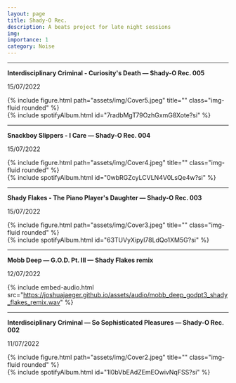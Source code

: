 ```yaml
---
layout: page
title: Shady-O Rec.
description: A beats project for late night sessions
img:
importance: 1
category: Noise
---
```


***

**Interdisciplinary Criminal - Curiosity's Death — Shady-O Rec. 005**

15/07/2022

<div class="row justify-content-sm-">
    <div class="col-sm-6 mt-3 mt-md-0">
        {% include figure.html path="assets/img/Cover5.jpeg" title="" class="img-fluid rounded" %}
    </div>
    <div class="col-sm-6 mt-3 mt-md-0">
        {% include spotifyAlbum.html id="7radbMgT79OzhGxmG8Xote?si" %}
    </div>
</div>


***

**Snackboy Slippers - I Care — Shady-O Rec. 004**

15/07/2022

<div class="row justify-content-sm-">
    <div class="col-sm-6 mt-3 mt-md-0">
        {% include figure.html path="assets/img/Cover4.jpeg" title="" class="img-fluid rounded" %}
    </div>
    <div class="col-sm-6 mt-3 mt-md-0">
        {% include spotifyAlbum.html id="0wbRGZcyLCVLN4V0LsQe4w?si" %}
    </div>
</div>


***

**Shady Flakes - The Piano Player's Daughter — Shady-O Rec. 003**

15/07/2022

<div class="row justify-content-sm-">
    <div class="col-sm-6 mt-3 mt-md-0">
        {% include figure.html path="assets/img/Cover3.jpeg" title="" class="img-fluid rounded" %}
    </div>
    <div class="col-sm-6 mt-3 mt-md-0">
        {% include spotifyAlbum.html id="63TUVyXipyl78LdQo1XM5G?si" %}
    </div>
</div>

***

**Mobb Deep — G.O.D. Pt. III — Shady Flakes remix**

12/07/2022

{% include embed-audio.html src="https://joshuajaeger.github.io/assets/audio/mobb_deep_godpt3_shady_flakes_remix.wav" %}

***

**Interdisciplinary Criminal — So Sophisticated Pleasures — Shady-O Rec. 002**

11/07/2022

<div class="row justify-content-sm-">
    <div class="col-sm-6 mt-3 mt-md-0">
        {% include figure.html path="assets/img/Cover2.jpeg" title="" class="img-fluid rounded" %}
    </div>
    <div class="col-sm-6 mt-3 mt-md-0">
        {% include spotifyAlbum.html id="1l0bVbEAdZEmEOwivNqFSS?si" %}
    </div>
</div>





